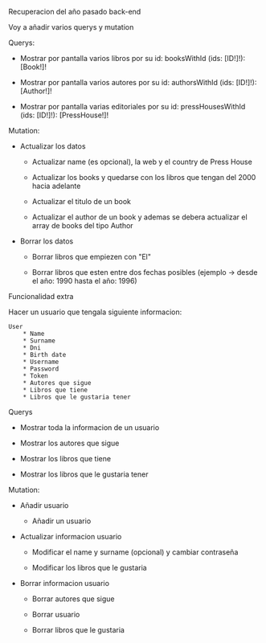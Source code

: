 Recuperacion del año pasado back-end 

Voy a añadir varios querys y mutation

Querys: 

 - Mostrar por pantalla varios libros por su id: booksWithId (ids: [ID!]!): [Book!]!

 - Mostrar por pantalla varios autores por su id: authorsWithId (ids: [ID!]!): [Author!]!
    
 - Mostrar por pantalla varias editoriales por su id: pressHousesWithId (ids: [ID!]!): [PressHouse!]!


Mutation: 

  - Actualizar los datos
        
    - Actualizar name (es opcional), la web y el country de Press House 

    - Actualizar los books y quedarse con los libros que tengan del 2000 hacia adelante

    - Actualizar el titulo de un book

    - Actualizar el author de un book y ademas se debera actualizar el array de books del tipo Author

    
  - Borrar los datos

    - Borrar libros que empiezen con "El"

    - Borrar libros que esten entre dos fechas posibles (ejemplo -> desde el año: 1990 hasta el año: 1996)


Funcionalidad extra

Hacer un usuario que tengala siguiente informacion:

    User
        * Name
        * Surname
        * Dni
        * Birth date
        * Username
        * Password
        * Token
        * Autores que sigue
        * Libros que tiene
        * Libros que le gustaria tener


Querys

  - Mostrar toda la informacion de un usuario

  - Mostrar los autores que sigue

  - Mostrar los libros que tiene

  - Mostrar los libros que le gustaria tener


Mutation:

  - Añadir usuario
        
      - Añadir un usuario


  - Actualizar informacion usuario

      - Modificar el name y surname (opcional) y cambiar contraseña

      - Modificar los libros que le gustaria


  - Borrar informacion usuario

      - Borrar autores que sigue

      - Borrar usuario

      - Borrar libros que le gustaria

    

